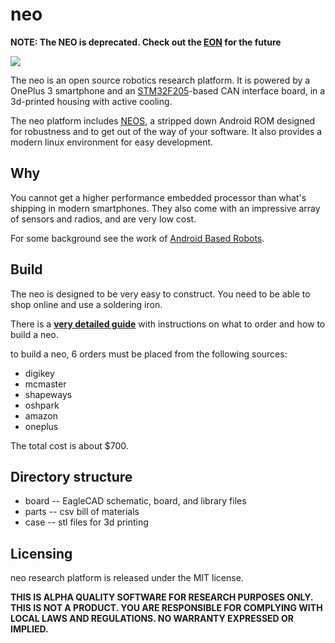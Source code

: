 neo
=====

<b>NOTE: The NEO is deprecated. Check out the <a href="https://shop.comma.ai/products/eon-dashcam-devkit">EON</a> for the future</b>

<img src="https://github.com/commaai/neo/blob/master/neo.png">

The neo is an open source robotics research platform. It is powered by a OnePlus 3 smartphone and an [STM32F205](http://www.st.com/en/microcontrollers/stm32f2x5.html?querycriteria=productId=LN1433)-based CAN interface board, in a 3d-printed housing with active cooling.

The neo platform includes [NEOS](https://github.com/commaai/eon-neos), a stripped down Android ROM designed for robustness and to get out of the way of your software. It also provides a modern linux environment for easy development.

Why
------

You cannot get a higher performance embedded processor than what's shipping in modern smartphones. They also come with an impressive array of sensors and radios, and are very low cost.

For some background see the work of [Android Based Robots](http://www.socsci.uci.edu/~jkrichma/ABR/abr_background.html).

Build
------

The neo is designed to be very easy to construct. You need to be able to shop online and use a soldering iron.

There is a **[very detailed guide](https://github.com/commaai/neo/raw/master/guide.pdf)** with instructions on what to order and how to build a neo.

to build a neo, 6 orders must be placed from the following sources:
- digikey
- mcmaster
- shapeways
- oshpark
- amazon
- oneplus

The total cost is about $700.


Directory structure
------

- board -- EagleCAD schematic, board, and library files
- parts -- csv bill of materials
- case -- stl files for 3d printing


Licensing
------

neo research platform is released under the MIT license.

**THIS IS ALPHA QUALITY SOFTWARE FOR RESEARCH PURPOSES ONLY. THIS IS NOT A PRODUCT.
YOU ARE RESPONSIBLE FOR COMPLYING WITH LOCAL LAWS AND REGULATIONS.
NO WARRANTY EXPRESSED OR IMPLIED.**
